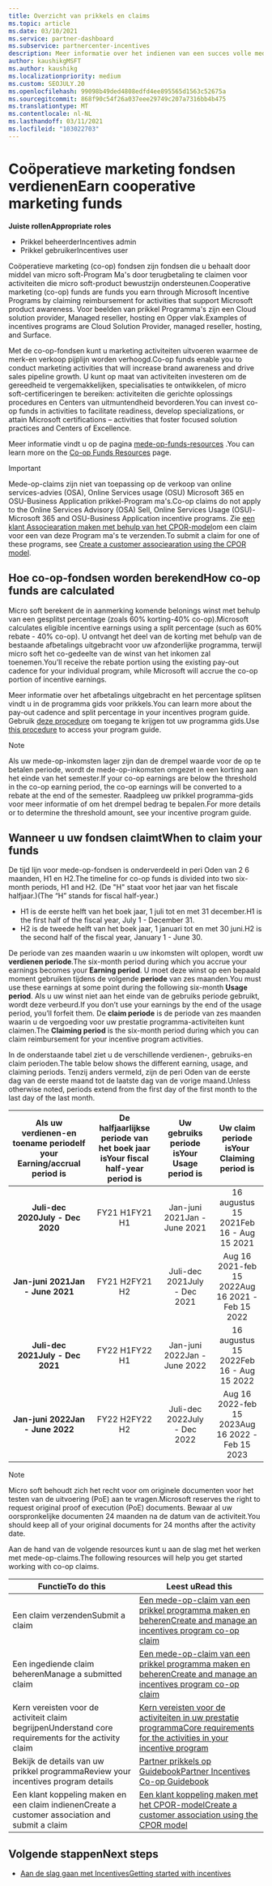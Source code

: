 ```yaml
---
title: Overzicht van prikkels en claims
ms.topic: article
ms.date: 03/10/2021
ms.service: partner-dashboard
ms.subservice: partnercenter-incentives
description: Meer informatie over het indienen van een succes volle mede-op-claim voor uw prikkels door de juiste documentatie, facturen, verklaringen en het bewijs van de uitvoering te organiseren.
author: kaushikgMSFT
ms.author: kaushikg
ms.localizationpriority: medium
ms.custom: SEOJULY.20
ms.openlocfilehash: 99098b49ded4808edfd4ee895565d1563c52675a
ms.sourcegitcommit: 868f90c54f26a037eee29749c207a7316bb4b475
ms.translationtype: MT
ms.contentlocale: nl-NL
ms.lasthandoff: 03/11/2021
ms.locfileid: "103022703"
---
```

# <a name="earn-cooperative-marketing-funds"></a><span data-ttu-id="17d98-103">Coöperatieve marketing fondsen verdienen</span><span class="sxs-lookup"><span data-stu-id="17d98-103">Earn cooperative marketing funds</span></span>

<span data-ttu-id="17d98-104">**Juiste rollen**</span><span class="sxs-lookup"><span data-stu-id="17d98-104">**Appropriate roles**</span></span>

- <span data-ttu-id="17d98-105">Prikkel beheerder</span><span class="sxs-lookup"><span data-stu-id="17d98-105">Incentives admin</span></span>
- <span data-ttu-id="17d98-106">Prikkel gebruiker</span><span class="sxs-lookup"><span data-stu-id="17d98-106">Incentives user</span></span>

<span data-ttu-id="17d98-107">Coöperatieve marketing (co-op) fondsen zijn fondsen die u behaalt door middel van micro soft-Program Ma's door terugbetaling te claimen voor activiteiten die micro soft-product bewustzijn ondersteunen.</span><span class="sxs-lookup"><span data-stu-id="17d98-107">Cooperative marketing (co-op) funds are funds you earn through Microsoft Incentive Programs by claiming reimbursement for activities that support Microsoft product awareness.</span></span> <span data-ttu-id="17d98-108">Voor beelden van prikkel Programma's zijn een Cloud solution provider, Managed reseller, hosting en Opper vlak.</span><span class="sxs-lookup"><span data-stu-id="17d98-108">Examples of incentives programs are Cloud Solution Provider, managed reseller, hosting, and Surface.</span></span>

<span data-ttu-id="17d98-109">Met de co-op-fondsen kunt u marketing activiteiten uitvoeren waarmee de merk-en verkoop pijplijn worden verhoogd.</span><span class="sxs-lookup"><span data-stu-id="17d98-109">Co-op funds enable you to conduct marketing activities that will increase brand awareness and drive sales pipeline growth.</span></span> <span data-ttu-id="17d98-110">U kunt op maat van activiteiten investeren om de gereedheid te vergemakkelijken, specialisaties te ontwikkelen, of micro soft-certificeringen te bereiken: activiteiten die gerichte oplossings procedures en Centers van uitmuntendheid bevorderen.</span><span class="sxs-lookup"><span data-stu-id="17d98-110">You can invest co-op funds in activities to facilitate readiness, develop specializations, or attain Microsoft certifications – activities that foster focused solution practices and Centers of Excellence.</span></span>

<span data-ttu-id="17d98-111">Meer informatie vindt u op de pagina [mede-op-funds-resources](https://partner.microsoft.com/asset/collection/co-op-funds-resources#/) .</span><span class="sxs-lookup"><span data-stu-id="17d98-111">You can learn more on the [Co-op Funds Resources](https://partner.microsoft.com/asset/collection/co-op-funds-resources#/) page.</span></span>

>[!Important]
><span data-ttu-id="17d98-112">Mede-op-claims zijn niet van toepassing op de verkoop van online services-advies (OSA), Online Services usage (OSU) Microsoft 365 en OSU-Business Application prikkel-Program ma's.</span><span class="sxs-lookup"><span data-stu-id="17d98-112">Co-op claims do not apply to the Online Services Advisory (OSA) Sell, Online Services Usage (OSU)-Microsoft 365 and OSU-Business Application incentive programs.</span></span> <span data-ttu-id="17d98-113">Zie [een klant Associearation maken met behulp van het CPOR-model](submit-osa-claim.md)om een claim voor een van deze Program ma's te verzenden.</span><span class="sxs-lookup"><span data-stu-id="17d98-113">To submit a claim for one of these programs, see [Create a customer associearation using the CPOR model](submit-osa-claim.md).</span></span>

## <a name="how-co-op-funds-are-calculated"></a><span data-ttu-id="17d98-114">Hoe co-op-fondsen worden berekend</span><span class="sxs-lookup"><span data-stu-id="17d98-114">How co-op funds are calculated</span></span>

<span data-ttu-id="17d98-115">Micro soft berekent de in aanmerking komende belonings winst met behulp van een gesplitst percentage (zoals 60% korting-40% co-op).</span><span class="sxs-lookup"><span data-stu-id="17d98-115">Microsoft calculates eligible incentive earnings using a split percentage (such as 60% rebate - 40% co-op).</span></span> <span data-ttu-id="17d98-116">U ontvangt het deel van de korting met behulp van de bestaande afbetalings uitgebracht voor uw afzonderlijke programma, terwijl micro soft het co-gedeelte van de winst van het inkomen zal toenemen.</span><span class="sxs-lookup"><span data-stu-id="17d98-116">You’ll receive the rebate portion using the existing pay-out cadence for your individual program, while Microsoft will accrue the co-op portion of incentive earnings.</span></span>

<span data-ttu-id="17d98-117">Meer informatie over het afbetalings uitgebracht en het percentage splitsen vindt u in de programma gids voor prikkels.</span><span class="sxs-lookup"><span data-stu-id="17d98-117">You can learn more about the pay-out cadence and split percentage in your incentives program guide.</span></span> <span data-ttu-id="17d98-118">Gebruik [deze procedure](incentives-determined-your-program-eligibility.md) om toegang te krijgen tot uw programma gids.</span><span class="sxs-lookup"><span data-stu-id="17d98-118">Use [this procedure](incentives-determined-your-program-eligibility.md) to access your program guide.</span></span>

>[!NOTE]
><span data-ttu-id="17d98-119">Als uw mede-op-inkomsten lager zijn dan de drempel waarde voor de op te betalen periode, wordt de mede-op-inkomsten omgezet in een korting aan het einde van het semester.</span><span class="sxs-lookup"><span data-stu-id="17d98-119">If your co-op earnings are below the threshold in the co-op earning period, the co-op earnings will be converted to a rebate at the end of the semester.</span></span> <span data-ttu-id="17d98-120">Raadpleeg uw prikkel programma-gids voor meer informatie of om het drempel bedrag te bepalen.</span><span class="sxs-lookup"><span data-stu-id="17d98-120">For more details or to determine the threshold amount, see your incentive program guide.</span></span>

## <a name="when-to-claim-your-funds"></a><span data-ttu-id="17d98-121">Wanneer u uw fondsen claimt</span><span class="sxs-lookup"><span data-stu-id="17d98-121">When to claim your funds</span></span>

<span data-ttu-id="17d98-122">De tijd lijn voor mede-op-fondsen is onderverdeeld in peri Oden van 2 6 maanden, H1 en H2.</span><span class="sxs-lookup"><span data-stu-id="17d98-122">The timeline for co-op funds is divided into two six-month periods, H1 and H2.</span></span> <span data-ttu-id="17d98-123">(De "H" staat voor het jaar van het fiscale halfjaar.)</span><span class="sxs-lookup"><span data-stu-id="17d98-123">(The “H” stands for fiscal half-year.)</span></span>

- <span data-ttu-id="17d98-124">H1 is de eerste helft van het boek jaar, 1 juli tot en met 31 december.</span><span class="sxs-lookup"><span data-stu-id="17d98-124">H1 is the first half of the fiscal year, July 1 - December 31.</span></span>
- <span data-ttu-id="17d98-125">H2 is de tweede helft van het boek jaar, 1 januari tot en met 30 juni.</span><span class="sxs-lookup"><span data-stu-id="17d98-125">H2 is the second half of the fiscal year, January 1 - June 30.</span></span>

<span data-ttu-id="17d98-126">De periode van zes maanden waarin u uw inkomsten wilt oplopen, wordt uw **verdienen periode**.</span><span class="sxs-lookup"><span data-stu-id="17d98-126">The six-month period during which you accrue your earnings becomes your **Earning period**.</span></span> <span data-ttu-id="17d98-127">U moet deze winst op een bepaald moment gebruiken tijdens de volgende **periode** van zes maanden.</span><span class="sxs-lookup"><span data-stu-id="17d98-127">You must use these earnings at some point during the following six-month **Usage period**.</span></span> <span data-ttu-id="17d98-128">Als u uw winst niet aan het einde van de gebruiks periode gebruikt, wordt deze verbeurd.</span><span class="sxs-lookup"><span data-stu-id="17d98-128">If you don’t use your earnings by the end of the usage period, you’ll forfeit them.</span></span> <span data-ttu-id="17d98-129">De **claim periode** is de periode van zes maanden waarin u de vergoeding voor uw prestatie programma-activiteiten kunt claimen.</span><span class="sxs-lookup"><span data-stu-id="17d98-129">The **Claiming period** is the six-month period during which you can claim reimbursement for your incentive program activities.</span></span>

<span data-ttu-id="17d98-130">In de onderstaande tabel ziet u de verschillende verdienen-, gebruiks-en claim perioden.</span><span class="sxs-lookup"><span data-stu-id="17d98-130">The table below shows the different earning, usage, and claiming periods.</span></span> <span data-ttu-id="17d98-131">Tenzij anders vermeld, zijn de peri Oden van de eerste dag van de eerste maand tot de laatste dag van de vorige maand.</span><span class="sxs-lookup"><span data-stu-id="17d98-131">Unless otherwise noted, periods extend from the first day of the first month to the last day of the last month.</span></span>

|  <span data-ttu-id="17d98-132">Als uw verdienen-en toename periode</span><span class="sxs-lookup"><span data-stu-id="17d98-132">If your Earning/accrual period is</span></span>  |<span data-ttu-id="17d98-133">De halfjaarlijkse periode van het boek jaar is</span><span class="sxs-lookup"><span data-stu-id="17d98-133">Your fiscal half-year period is</span></span>  |  <span data-ttu-id="17d98-134">Uw gebruiks periode is</span><span class="sxs-lookup"><span data-stu-id="17d98-134">Your Usage period is</span></span>  |  <span data-ttu-id="17d98-135">Uw claim periode is</span><span class="sxs-lookup"><span data-stu-id="17d98-135">Your Claiming period is</span></span>  |
| :-----------: | :-----------: | :-----------: | :-----------: |
|<span data-ttu-id="17d98-136">**Juli-dec 2020**</span><span class="sxs-lookup"><span data-stu-id="17d98-136">**July - Dec 2020**</span></span>| <span data-ttu-id="17d98-137">FY21 H1</span><span class="sxs-lookup"><span data-stu-id="17d98-137">FY21 H1</span></span>  |  <span data-ttu-id="17d98-138">Jan-juni 2021</span><span class="sxs-lookup"><span data-stu-id="17d98-138">Jan - June 2021</span></span>  |  <span data-ttu-id="17d98-139">16 augustus 15 2021</span><span class="sxs-lookup"><span data-stu-id="17d98-139">Feb 16 - Aug 15 2021</span></span>  |
|<span data-ttu-id="17d98-140">**Jan-juni 2021**</span><span class="sxs-lookup"><span data-stu-id="17d98-140">**Jan - June 2021**</span></span> |  <span data-ttu-id="17d98-141">FY21 H2</span><span class="sxs-lookup"><span data-stu-id="17d98-141">FY21 H2</span></span>  |  <span data-ttu-id="17d98-142">Juli-dec 2021</span><span class="sxs-lookup"><span data-stu-id="17d98-142">July - Dec 2021</span></span>  |  <span data-ttu-id="17d98-143">Aug 16 2021-feb 15 2022</span><span class="sxs-lookup"><span data-stu-id="17d98-143">Aug 16 2021 - Feb 15 2022</span></span>  |
|<span data-ttu-id="17d98-144">**Juli-dec 2021**</span><span class="sxs-lookup"><span data-stu-id="17d98-144">**July - Dec 2021**</span></span>|  <span data-ttu-id="17d98-145">FY22 H1</span><span class="sxs-lookup"><span data-stu-id="17d98-145">FY22 H1</span></span>  |  <span data-ttu-id="17d98-146">Jan-juni 2022</span><span class="sxs-lookup"><span data-stu-id="17d98-146">Jan - June 2022</span></span>  |  <span data-ttu-id="17d98-147">16 augustus 15 2022</span><span class="sxs-lookup"><span data-stu-id="17d98-147">Feb 16 - Aug 15 2022</span></span>  |
|<span data-ttu-id="17d98-148">**Jan-juni 2022**</span><span class="sxs-lookup"><span data-stu-id="17d98-148">**Jan - June 2022**</span></span> |  <span data-ttu-id="17d98-149">FY22 H2</span><span class="sxs-lookup"><span data-stu-id="17d98-149">FY22 H2</span></span>  |  <span data-ttu-id="17d98-150">Juli-dec 2022</span><span class="sxs-lookup"><span data-stu-id="17d98-150">July - Dec 2022</span></span>  |  <span data-ttu-id="17d98-151">Aug 16 2022-feb 15 2023</span><span class="sxs-lookup"><span data-stu-id="17d98-151">Aug 16 2022 - Feb 15 2023</span></span>  |

>[!NOTE]
><span data-ttu-id="17d98-152">Micro soft behoudt zich het recht voor om originele documenten voor het testen van de uitvoering (PoE) aan te vragen.</span><span class="sxs-lookup"><span data-stu-id="17d98-152">Microsoft reserves the right to request original proof of execution (PoE) documents.</span></span> <span data-ttu-id="17d98-153">Bewaar al uw oorspronkelijke documenten 24 maanden na de datum van de activiteit.</span><span class="sxs-lookup"><span data-stu-id="17d98-153">You should keep all of your original documents for 24 months after the activity date.</span></span>

<span data-ttu-id="17d98-154">Aan de hand van de volgende resources kunt u aan de slag met het werken met mede-op-claims.</span><span class="sxs-lookup"><span data-stu-id="17d98-154">The following resources will help you get started working with co-op claims.</span></span>

| <span data-ttu-id="17d98-155">Functie</span><span class="sxs-lookup"><span data-stu-id="17d98-155">To do this</span></span> | <span data-ttu-id="17d98-156">Leest u</span><span class="sxs-lookup"><span data-stu-id="17d98-156">Read this</span></span> |
| ------ | ----------- |
| <span data-ttu-id="17d98-157">Een claim verzenden</span><span class="sxs-lookup"><span data-stu-id="17d98-157">Submit a claim</span></span> |  [<span data-ttu-id="17d98-158">Een mede-op-claim van een prikkel programma maken en beheren</span><span class="sxs-lookup"><span data-stu-id="17d98-158">Create and manage an incentives program co-op claim</span></span>](create-incentives-claims.md)  |
| <span data-ttu-id="17d98-159">Een ingediende claim beheren</span><span class="sxs-lookup"><span data-stu-id="17d98-159">Manage a submitted claim</span></span> | [<span data-ttu-id="17d98-160">Een mede-op-claim van een prikkel programma maken en beheren</span><span class="sxs-lookup"><span data-stu-id="17d98-160">Create and manage an incentives program co-op claim</span></span>](create-incentives-claims.md)    |
| <span data-ttu-id="17d98-161">Kern vereisten voor de activiteit claim begrijpen</span><span class="sxs-lookup"><span data-stu-id="17d98-161">Understand core requirements for the activity claim</span></span> | [<span data-ttu-id="17d98-162">Kern vereisten voor de activiteiten in uw prestatie programma</span><span class="sxs-lookup"><span data-stu-id="17d98-162">Core requirements for the activities in your incentive program</span></span>](core-requirements.md)   |
| <span data-ttu-id="17d98-163">Bekijk de details van uw prikkel programma</span><span class="sxs-lookup"><span data-stu-id="17d98-163">Review your incentives program details</span></span> | [<span data-ttu-id="17d98-164">Partner prikkels op Guidebook</span><span class="sxs-lookup"><span data-stu-id="17d98-164">Partner Incentives Co-op Guidebook</span></span>](https://assetsprod.microsoft.com/co-op-guidebook.pdf)  |
| <span data-ttu-id="17d98-165">Een klant koppeling maken en een claim indienen</span><span class="sxs-lookup"><span data-stu-id="17d98-165">Create a customer association and submit a claim</span></span> | [<span data-ttu-id="17d98-166">Een klant koppeling maken met het CPOR-model</span><span class="sxs-lookup"><span data-stu-id="17d98-166">Create a customer association using the CPOR model</span></span>](submit-osa-claim.md)   |

## <a name="next-steps"></a><span data-ttu-id="17d98-167">Volgende stappen</span><span class="sxs-lookup"><span data-stu-id="17d98-167">Next steps</span></span>

- [<span data-ttu-id="17d98-168">Aan de slag gaan met Incentives</span><span class="sxs-lookup"><span data-stu-id="17d98-168">Getting started with incentives</span></span>](incentives-get-started-intro.md)
